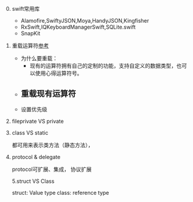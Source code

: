 0. swift常用库
    
    - Alamofire,SwiftyJSON,Moya,HandyJSON,Kingfisher
    - RxSwift,IQKeyboardManagerSwift,SQLite.swift
    - SnapKit

1. 重载运算符[参考](http://www.cocoachina.com/swift/20150204/11091.html)
    
    - 为什么要重载：
        - 现有的运算符拥有自己的定制的功能，支持自定义的数据类型，也可以使用心得运算符号。
    - 重载现有运算符
        - 
    - 设置优先级
    
        
        
2. fileprivate VS private
    
3. class VS static

    都可用来表示类方法（静态方法），
    
4. protocol & delegate
    
    protocol可扩展、集成，
    协议扩展

    5.struct VS Class

    struct: Value type
    class: reference type